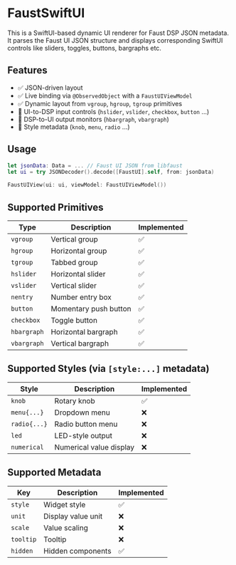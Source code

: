 # FaustSwiftUI

This is a SwiftUI-based dynamic UI renderer for Faust DSP JSON metadata. It parses the Faust UI JSON structure and displays corresponding SwiftUI controls like sliders, toggles, buttons, bargraphs etc.

## Features

- ✅ JSON-driven layout
- ✅ Live binding via `@ObservedObject` with a `FaustUIViewModel`
- ✅ Dynamic layout from `vgroup`, `hgroup`, `tgroup` primitives
- 🔄 UI-to-DSP input controls (`hslider`, `vslider`, `checkbox`, `button` ...)
- 🔄 DSP-to-UI output monitors (`hbargraph`, `vbargraph`)
- 🔄 Style metadata (`knob`, `menu`, `radio` ...)

## Usage

```swift
let jsonData: Data = ... // Faust UI JSON from libfaust
let ui = try JSONDecoder().decode([FaustUI].self, from: jsonData)

FaustUIView(ui: ui, viewModel: FaustUIViewModel())
```

## Supported Primitives

| Type         | Description                    | Implemented |
|--------------|--------------------------------|-------------|
| `vgroup`     | Vertical group                 | ✅          |
| `hgroup`     | Horizontal group               | ✅          |
| `tgroup`     | Tabbed group                   | ✅          |
| `hslider`    | Horizontal slider              | ✅          |
| `vslider`    | Vertical slider                | ✅          |
| `nentry`     | Number entry box               | ✅          |
| `button`     | Momentary push button          | ✅          |
| `checkbox`   | Toggle button                  | ✅          |
| `hbargraph`  | Horizontal bargraph            | ✅          |
| `vbargraph`  | Vertical bargraph              | ✅          |

## Supported Styles (via `[style:...]` metadata)

| Style         | Description                    | Implemented    |
|---------------|--------------------------------|----------------|
| `knob`        | Rotary knob                    | ✅             |
| `menu{...}`   | Dropdown menu                  | ❌             |
| `radio{...}`  | Radio button menu              | ❌             |
| `led`         | LED-style output               | ❌             |
| `numerical`   | Numerical value display        | ❌             |

## Supported Metadata

| Key        | Description           | Implemented |
|------------|-----------------------|-------------|
| `style`    | Widget style          | ✅          |
| `unit`     | Display value unit    | ❌          |
| `scale`    | Value scaling         | ❌          |
| `tooltip`  | Tooltip               | ❌          |
| `hidden`   | Hidden components     | ✅          |

